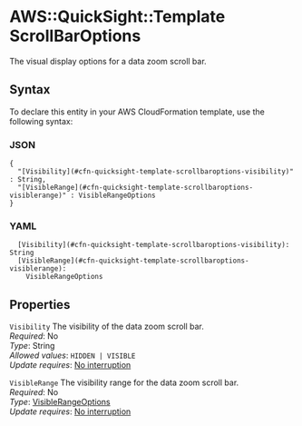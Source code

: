 # AWS::QuickSight::Template ScrollBarOptions<a name="aws-properties-quicksight-template-scrollbaroptions"></a>

The visual display options for a data zoom scroll bar\.

## Syntax<a name="aws-properties-quicksight-template-scrollbaroptions-syntax"></a>

To declare this entity in your AWS CloudFormation template, use the following syntax:

### JSON<a name="aws-properties-quicksight-template-scrollbaroptions-syntax.json"></a>

```
{
  "[Visibility](#cfn-quicksight-template-scrollbaroptions-visibility)" : String,
  "[VisibleRange](#cfn-quicksight-template-scrollbaroptions-visiblerange)" : VisibleRangeOptions
}
```

### YAML<a name="aws-properties-quicksight-template-scrollbaroptions-syntax.yaml"></a>

```
  [Visibility](#cfn-quicksight-template-scrollbaroptions-visibility): String
  [VisibleRange](#cfn-quicksight-template-scrollbaroptions-visiblerange): 
    VisibleRangeOptions
```

## Properties<a name="aws-properties-quicksight-template-scrollbaroptions-properties"></a>

`Visibility`  <a name="cfn-quicksight-template-scrollbaroptions-visibility"></a>
The visibility of the data zoom scroll bar\.  
*Required*: No  
*Type*: String  
*Allowed values*: `HIDDEN | VISIBLE`  
*Update requires*: [No interruption](https://docs.aws.amazon.com/AWSCloudFormation/latest/UserGuide/using-cfn-updating-stacks-update-behaviors.html#update-no-interrupt)

`VisibleRange`  <a name="cfn-quicksight-template-scrollbaroptions-visiblerange"></a>
The visibility range for the data zoom scroll bar\.  
*Required*: No  
*Type*: [VisibleRangeOptions](aws-properties-quicksight-template-visiblerangeoptions.md)  
*Update requires*: [No interruption](https://docs.aws.amazon.com/AWSCloudFormation/latest/UserGuide/using-cfn-updating-stacks-update-behaviors.html#update-no-interrupt)